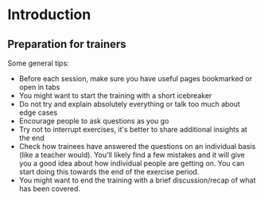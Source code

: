 # Introduction

## Preparation for trainers

Some general tips:
- Before each session, make sure you have useful pages bookmarked or open in tabs
- You might want to start the training with a short icebreaker
- Do not try and explain absolutely everything or talk too much about edge cases
- Encourage people to ask questions as you go
- Try not to interrupt exercises, it's better to share additional insights at the end
- Check how trainees have answered the questions on an individual basis (like a teacher would). You'll likely find a few mistakes and it will give you a good idea about how individual people are getting on. You can start doing this towards the end of the exercise period.
- You might want to end the training with a brief discussion/recap of what has been covered.
